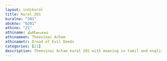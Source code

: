 ```yaml
---
layout: indikural
title: Kural 201
kuralno: "201"
abskno: "0201"
athino: "21"
athiname: தீவினையச்சம்
athinameen: Theevinai Acham
athinametr: Dread of Evil Deeds
categories: [21]
description: Theevinai Acham kural 201 with meaning in tamil and english 
---
```


